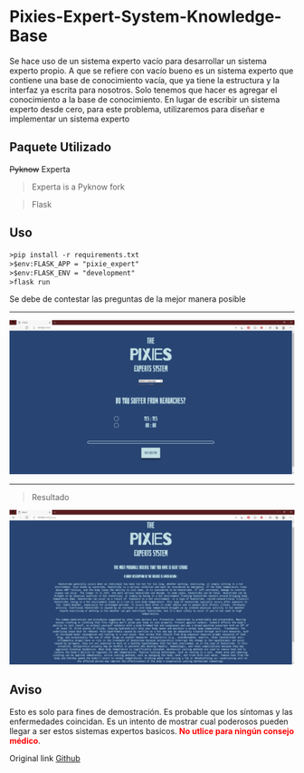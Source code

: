 Pixies-Expert-System-Knowledge-Base
====================================================
Se hace uso de  un sistema experto vacío  para desarrollar un sistema experto propio. A que se refiere con vacío bueno es un sistema experto que contiene una base de conocimiento vacía, que ya tiene la estructura y la interfaz ya escrita para nosotros. Solo tenemos que hacer es agregar el conocimiento a la base de conocimiento. En lugar de escribir un sistema experto desde cero, para este problema, utilizaremos para diseñar e implementar un sistema experto

Paquete Utilizado
--------------
 ~~Pyknow~~  Experta


 >Experta is a Pyknow fork
 
>Flask

 Uso
-----------
	>pip install -r requirements.txt
	>$env:FLASK_APP = "pixie_expert"
	>$env:FLASK_ENV = "development"
	>flask run

Se debe de contestar las preguntas de la mejor manera posible

----

![home](https://github.com/bigvictornaq/Sistema-Experto/blob/master_pixie/img/foto.jpg?raw=true)

---
>Resultado

![home](https://github.com/bigvictornaq/Sistema-Experto/blob/master_pixie/img/result.jpg?raw=true)


Aviso
-------------
Esto es solo para fines de demostración. Es probable que los síntomas y las enfermedades coincidan. Es un intento de mostrar cual poderosos pueden llegar a ser estos sistemas expertos basicos. <span style="color:RED">**No utlice para ningún consejo médico**</span>.

Original link [Github](https://github.com/ronak-07/Medical-Expert-System-Knowledge-Base)
